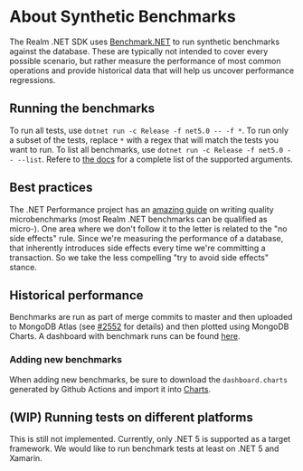 # About Synthetic Benchmarks

The Realm .NET SDK uses [Benchmark.NET](http://benchmarkdotnet.org) to run synthetic benchmarks against the database. These are typically not intended to cover every possible scenario, but rather measure the performance of most common operations and provide historical data that will help us uncover performance regressions.

## Running the benchmarks

To run all tests, use `dotnet run -c Release -f net5.0 -- -f *`. To run only a subset of the tests, replace `*` with a regex that will match the tests you want to run. To list all benchmarks, use `dotnet run -c Release -f net5.0 -- --list`. Refere to [the docs](https://benchmarkdotnet.org/articles/guides/console-args.html) for a complete list of the supported arguments.

## Best practices

The .NET Performance project has an [amazing guide](https://github.com/dotnet/performance/blob/master/docs/microbenchmark-design-guidelines.md) on writing quality microbenchmarks (most Realm .NET benchmarks can be qualified as micro-). One area where we don't follow it to the letter is related to the "no side effects" rule. Since we're measuring the performance of a database, that inherently introduces side effects every time we're committing a transaction. So we take the less compelling "try to avoid side effects" stance.

## Historical performance

Benchmarks are run as part of merge commits to master and then uploaded to MongoDB Atlas (see [#2552](https://github.com/realm/realm-dotnet/pull/2552) for details) and then plotted using MongoDB Charts. A dashboard with benchmark runs can be found [here](https://charts.mongodb.com/charts-realm-sdk-metrics-yxjvt/public/dashboards/6115babd-c7fe-47ee-836f-efffd92ffae3).

### Adding new benchmarks

When adding new benchmarks, be sure to download the `dashboard.charts` generated by Github Actions and import it into [Charts](https://charts.mongodb.com/charts-realm-sdk-metrics-yxjvt/dashboards).

## (WIP) Running tests on different platforms

This is still not implemented. Currently, only .NET 5 is supported as a target framework. We would like to run benchmark tests at least on .NET 5 and Xamarin.

